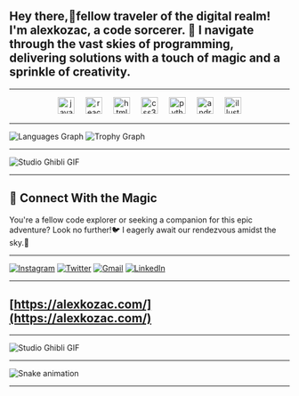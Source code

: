 ## Hey there,👋fellow traveler of the digital realm! I'm alexkozac, a code sorcerer. 🎨 I navigate through the vast skies of programming, delivering solutions with a touch of magic and a sprinkle of creativity.

---

<div align="center">
  <img src="https://cdn.jsdelivr.net/gh/devicons/devicon/icons/javascript/javascript-original.svg" height="30" alt="javascript logo"  />
  <img width="12" />
  <img src="https://cdn.jsdelivr.net/gh/devicons/devicon/icons/react/react-original.svg" height="30" alt="react logo"  />
  <img width="12" />
  <img src="https://cdn.jsdelivr.net/gh/devicons/devicon/icons/html5/html5-original.svg" height="30" alt="html5 logo"  />
  <img width="12" />
  <img src="https://cdn.jsdelivr.net/gh/devicons/devicon/icons/css3/css3-original.svg" height="30" alt="css3 logo"  />
  <img width="12" />
  <img src="https://cdn.jsdelivr.net/gh/devicons/devicon/icons/python/python-original.svg" height="30" alt="python logo"  />
  <img width="12" />
  <img src="https://cdn.jsdelivr.net/gh/devicons/devicon/icons/androidstudio/androidstudio-original.svg" height="30" alt="androidstudio logo"  />
  <img width="12" />
  <img src="https://cdn.jsdelivr.net/gh/devicons/devicon/icons/illustrator/illustrator-plain.svg" height="30" alt="illustrator logo"  />
</div>

---

![Languages Graph](https://github-readme-stats.vercel.app/api/top-langs?username=alexkozac&locale=en&hide_title=false&layout=compact&card_width=320&langs_count=5&theme=dracula&hide_border=true&custom_title=Level%202%20Developer)
![Trophy Graph](https://github-profile-trophy.vercel.app?username=alexkozac&column=1&theme=flat&row=3)

---

![Studio Ghibli GIF](https://gifdb.com/images/high/studio-ghibli-the-wind-rises-9et0noh9x3a3q1qf.gif)

---

## 💌 Connect With the Magic

You're a fellow code explorer or seeking a companion for this epic adventure? Look no further!🐦
I eagerly await our rendezvous amidst the sky.🌌

---

[![Instagram](https://img.shields.io/static/v1?message=Instagram&logo=instagram&label=&color=E4405F&logoColor=white&labelColor=&style=for-the-badge)](https://www.instagram.com/ale__xkozac/)
[![Twitter](https://img.shields.io/static/v1?message=Twitter&logo=twitter&label=&color=1DA1F2&logoColor=white&labelColor=&style=for-the-badge)](https://twitter.com/ale_xkozac)
[![Gmail](https://img.shields.io/static/v1?message=Gmail&logo=gmail&label=&color=D14836&logoColor=white&labelColor=&style=for-the-badge)](mailto:alessandrokozac@gmail.com)
[![LinkedIn](https://img.shields.io/static/v1?message=LinkedIn&logo=linkedin&label=&color=0077B5&logoColor=white&labelColor=&style=for-the-badge)](https://www.linkedin.com/in/alessandro-kozac-810991304/)

---

## [https://alexkozac.com/](https://alexkozac.com/)

---

![Studio Ghibli GIF](https://gifdb.com/images/high/studio-ghibli-hayao-miyazaki-reading-a-book-kmht0rt0ab5dolrr.gif)

---

<img src="https://raw.githubusercontent.com/alexkozac/alexkozac/output/snake.svg" alt="Snake animation" />

---
